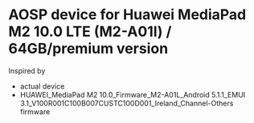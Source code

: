 # AOSP device for Huawei MediaPad M2 10.0 LTE (M2-A01l) / 64GB/premium version

Inspired by
 - actual device
 - HUAWEI_MediaPad M2 10.0_Firmware_M2-A01L_Android 5.1.1_EMUI 3.1_V100R001C100B007CUSTC100D001_Ireland_Channel-Others firmware

